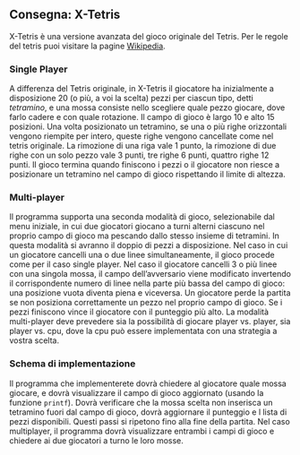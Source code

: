 ## Consegna: X-Tetris
X-Tetris è una versione avanzata del gioco originale del Tetris. Per le regole del tetris puoi visitare la pagine
[Wikipedia](https://it.wikipedia.org/wiki/Tetris).
### Single Player
A differenza del Tetris originale, in X-Tetris il giocatore ha inizialmente a disposizione 20 (o più, a voi la
scelta) pezzi per ciascun tipo, detti _tetramino_, e una mossa consiste nello scegliere quale pezzo giocare, dove
farlo cadere e con quale rotazione.
Il campo di gioco è largo 10 e alto 15 posizioni. Una volta posizionato un tetramino, se una o più righe
orizzontali vengono riempite per intero, queste righe vengono cancellate come nel tetris originale.
La rimozione di una riga vale 1 punto, la rimozione di due righe con un solo pezzo vale 3 punti, tre righe 6
punti, quattro righe 12 punti.
Il gioco termina quando finiscono i pezzi o il giocatore non riesce a posizionare un tetramino nel campo di
gioco rispettando il limite di altezza.

### Multi-player
Il programma supporta una seconda modalità di gioco, selezionabile dal menu iniziale, in cui due giocatori
giocano a turni alterni ciascuno nel proprio campo di gioco ma pescando dallo stesso insieme di tetramini.
In questa modalità si avranno il doppio di pezzi a disposizione. Nel caso in cui un giocatore cancelli una
o due linee simultaneamente, il gioco procede come per il caso single player. Nel caso il giocatore cancelli
3 o più linee con una singola mossa, il campo dell’avversario viene modificato invertendo il corrispondente
numero di linee nella parte più bassa del campo di gioco: una posizione vuota diventa piena e viceversa.
Un giocatore perde la partita se non posiziona correttamente un pezzo nel proprio campo di gioco. Se i pezzi
finiscono vince il giocatore con il punteggio più alto.
La modalità multi-player deve prevedere sia la possibilità di giocare player vs. player, sia player vs. cpu, dove
la cpu può essere implementata con una strategia a vostra scelta.

### Schema di implementazione
Il programma che implementerete dovrà chiedere al giocatore quale mossa giocare, e dovrà visualizzare il
campo di gioco aggiornato (usando la funzione `printf`). Dovrà verificare che la mossa scelta non inserisca
un tetramino fuori dal campo di gioco, dovrà aggiornare il punteggio e l lista di pezzi disponibili. Questi
passi si ripetono fino alla fine della partita.
Nel caso multiplayer, il programma dovrà visualizzare entrambi i campi di gioco e chiedere ai due giocatori
a turno le loro mosse.
